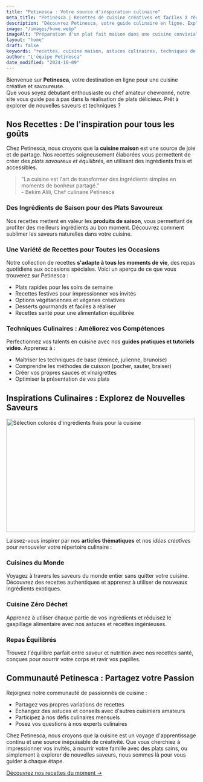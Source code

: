 ```yaml
---
title: "Petinesca : Votre source d'inspiration culinaire"
meta_title: "Petinesca | Recettes de cuisine créatives et faciles à réaliser"
description: "Découvrez Petinesca, votre guide culinaire en ligne. Explorez nos recettes savoureuses, des astuces de cuisine et des techniques pour réussir vos plats maison."
image: "/images/home.webp"
imageAlt: "Préparation d'un plat fait maison dans une cuisine conviviale"
layout: "home"
draft: false
keywords: "recettes, cuisine maison, astuces culinaires, techniques de cuisine, inspiration culinaire"
author: "L'équipe Petinesca"
date_modified: "2024-10-09"
---
```


<p>Bienvenue sur <b>Petinesca</b>, votre destination en ligne pour une cuisine créative et savoureuse. <br/> Que vous soyez débutant enthousiaste ou chef amateur chevronné, notre site vous guide pas à pas dans la réalisation de plats délicieux. Prêt à explorer de nouvelles saveurs et techniques ?</p>

<h2>Nos Recettes : De l'inspiration pour tous les goûts</h2>

<p>Chez Petinesca, nous croyons que la <strong>cuisine maison</strong> est une source de joie et de partage. Nos recettes soigneusement élaborées vous permettent de créer des <em>plats savoureux et équilibrés</em>, en utilisant des ingrédients frais et accessibles.</p>

<blockquote>
  "La cuisine est l'art de transformer des ingrédients simples en moments de bonheur partagé." <br/> - Bekim Alili, Chef culinaire Petinesca
</blockquote>

<h3>Des Ingrédients de Saison pour des Plats Savoureux</h3>
<p>Nos recettes mettent en valeur les <strong>produits de saison</strong>, vous permettant de profiter des meilleurs ingrédients au bon moment. Découvrez comment sublimer les saveurs naturelles dans votre cuisine.</p>

<h3>Une Variété de Recettes pour Toutes les Occasions</h3>
<p>Notre collection de recettes <strong>s'adapte à tous les moments de vie</strong>, des repas quotidiens aux occasions spéciales. Voici un aperçu de ce que vous trouverez sur Petinesca :</p>
<ul>
  <li>Plats rapides pour les soirs de semaine</li>
  <li>Recettes festives pour impressionner vos invités</li>
  <li>Options végétariennes et véganes créatives</li>
  <li>Desserts gourmands et faciles à réaliser</li>
  <li>Recettes santé pour une alimentation équilibrée</li>
</ul>

<h3>Techniques Culinaires : Améliorez vos Compétences</h3>
<p>Perfectionnez vos talents en cuisine avec nos <strong>guides pratiques et tutoriels vidéo</strong>. Apprenez à :</p>
<ul>
  <li>Maîtriser les techniques de base (émincé, julienne, brunoise)</li>
  <li>Comprendre les méthodes de cuisson (pocher, sauter, braiser)</li>
  <li>Créer vos propres sauces et vinaigrettes</li>
  <li>Optimiser la présentation de vos plats</li>
</ul>

<h2>Inspirations Culinaires : Explorez de Nouvelles Saveurs</h2>

<div>
  <img
    src="/images/ingredients-frais.webp"
    alt="Sélection colorée d'ingrédients frais pour la cuisine"
    width="500"
    height="300"
  />
</div>

<p>Laissez-vous inspirer par nos <strong>articles thématiques</strong> et nos <em>idées créatives</em> pour renouveler votre répertoire culinaire :</p>

<h3>Cuisines du Monde</h3>
<p>Voyagez à travers les saveurs du monde entier sans quitter votre cuisine. Découvrez des recettes authentiques et apprenez à utiliser de nouveaux ingrédients exotiques.</p>

<h3>Cuisine Zéro Déchet</h3>
<p>Apprenez à utiliser chaque partie de vos ingrédients et réduisez le gaspillage alimentaire avec nos astuces et recettes ingénieuses.</p>

<h3>Repas Équilibrés</h3>
<p>Trouvez l'équilibre parfait entre saveur et nutrition avec nos recettes santé, conçues pour nourrir votre corps et ravir vos papilles.</p>

<h2>Communauté Petinesca : Partagez votre Passion</h2>

<p>Rejoignez notre communauté de passionnés de cuisine :</p>
<ul>
  <li>Partagez vos propres variations de recettes</li>
  <li>Échangez des astuces et conseils avec d'autres cuisiniers amateurs</li>
  <li>Participez à nos défis culinaires mensuels</li>
  <li>Posez vos questions à nos experts culinaires</li>
</ul>

<p>Chez Petinesca, nous croyons que la cuisine est un voyage d'apprentissage continu et une source inépuisable de créativité. Que vous cherchiez à impressionner vos invités, à nourrir votre famille avec des plats sains, ou simplement à explorer de nouvelles saveurs, nous sommes là pour vous guider à chaque étape.</p>

<a href="/categories/recettes-du-moment">Découvrez nos recettes du moment →</a>